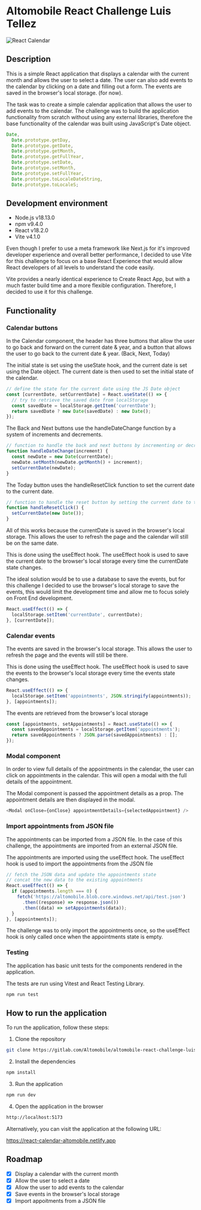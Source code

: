 # Altomobile React Challenge Luis Tellez

![React Calendar](https://user-images.githubusercontent.com/27663011/219922454-f35c187f-5814-4405-9645-a8c6cb390977.gif)

## Description

This is a simple React application that displays a calendar with the current month and allows the user to select a date. The user can also add events to the calendar by clicking on a date and filling out a form. The events are saved in the browser's local storage. (for now).

The task was to create a simple calendar application that allows the user to add events to the calendar. The challenge was to build the application functionality from scratch without using any external libraries, therefore the base functionality of the calendar was built using JavaScript's Date object.

```javascript
Date,
  Date.prototype.getDay,
  Date.prototype.getDate,
  Date.prototype.getMonth,
  Date.prototype.getFullYear,
  Date.prototype.setDate,
  Date.prototype.setMonth,
  Date.prototype.setFullYear,
  Date.prototype.toLocaleDateString,
  Date.prototype.toLocaleS;
```

## Development environment

- Node.js v18.13.0
- npm v9.4.0
- React v18.2.0
- Vite v4.1.0

Even though I prefer to use a meta framework like Next.js for it's improved developer experience and overall better performance, I decided to use Vite for this challenge to focus on a base React Experience that would allow React developers of all levels to understand the code easily.

Vite provides a nearly identical experience to Create React App, but with a much faster build time and a more flexible configuration. Therefore, I decided to use it for this challenge.

## Functionality

### Calendar buttons

In the Calendar component, the header has three buttons that allow the user to go back and forward on the current date & year, and a button that allows the user to go back to the current date & year. (Back, Next, Today)

The initial state is set using the useState hook, and the current date is set using the Date object. The current date is then used to set the initial state of the calendar.

```javascript
// define the state for the current date using the JS Date object
const [currentDate, setCurrentDate] = React.useState(() => {
  // try to retrieve the saved date from localStorage
  const savedDate = localStorage.getItem('currentDate');
  return savedDate ? new Date(savedDate) : new Date();
});
```

The Back and Next buttons use the handleDateChange function by a system of increments and decrements.

```javascript
// function to handle the back and next buttons by incrementing or decrementing the month by 1 (increment = -1 or 1)
function handleDateChange(increment) {
  const newDate = new Date(currentDate);
  newDate.setMonth(newDate.getMonth() + increment);
  setCurrentDate(newDate);
}
```

The Today button uses the handleResetClick function to set the current date to the current date.

```javascript
// function to handle the reset button by setting the current date to today
function handleResetClick() {
  setCurrentDate(new Date());
}
```

All of this works because the currentDate is saved in the browser's local storage. This allows the user to refresh the page and the calendar will still be on the same date.

This is done using the useEffect hook. The useEffect hook is used to save the current date to the browser's local storage every time the currentDate state changes.

The ideal solution would be to use a database to save the events, but for this challenge I decided to use the browser's local storage to save the events, this would limit the development time and allow me to focus solely on Front End development.

```javascript
React.useEffect(() => {
  localStorage.setItem('currentDate', currentDate);
}, [currentDate]);
```

### Calendar events

The events are saved in the browser's local storage. This allows the user to refresh the page and the events will still be there.

This is done using the useEffect hook. The useEffect hook is used to save the events to the browser's local storage every time the events state changes.

```javascript
React.useEffect(() => {
  localStorage.setItem('appointments', JSON.stringify(appointments));
}, [appointments]);
```

The events are retrieved from the browser's local storage

```javascript
const [appointments, setAppointments] = React.useState(() => {
  const savedAppointments = localStorage.getItem('appointments');
  return savedAppointments ? JSON.parse(savedAppointments) : [];
});
```

### Modal component

In order to view full details of the appointments in the calendar, the user can click on appointments in the calendar. This will open a modal with the full details of the appointment.

The Modal component is passed the appointment details as a prop. The appointment details are then displayed in the modal.

```javascript
<Modal onClose={onClose} appointmentDetails={selectedAppointment} />
```

### Import appointments from JSON file

The appointments can be imported from a JSON file. In the case of this challenge, the appointments are imported from an external JSON file.

The appointments are imported using the useEffect hook. The useEffect hook is used to import the appointments from the JSON file

```javascript
// fetch the JSON data and update the appointments state
// concat the new data to the existing appointments
React.useEffect(() => {
  if (appointments.length === 0) {
    fetch('https://altomobile.blob.core.windows.net/api/test.json')
      .then((response) => response.json())
      .then((data) => setAppointments(data));
  }
}, [appointments]);
```

The challenge was to only import the appointments once, so the useEffect hook is only called once when the appointments state is empty.

### Testing

The application has basic unit tests for the components rendered in the application.

The tests are run using Vitest and React Testing Library.

```bash
npm run test
```

## How to run the application

To run the application, follow these steps:

1. Clone the repository

```bash
git clone https://gitlab.com/Altomobile/altomobile-react-challenge-luis-tellez.git
```

2. Install the dependencies

```bash
npm install
```

3. Run the application

```bash
npm run dev
```

4. Open the application in the browser

```bash
http://localhost:5173
```

Alternatively, you can visit the application at the following URL:

https://react-calendar-altomobile.netlify.app

## Roadmap

- [x] Display a calendar with the current month
- [x] Allow the user to select a date
- [x] Allow the user to add events to the calendar
- [x] Save events in the browser's local storage
- [x] Import appoitments from a JSON file
